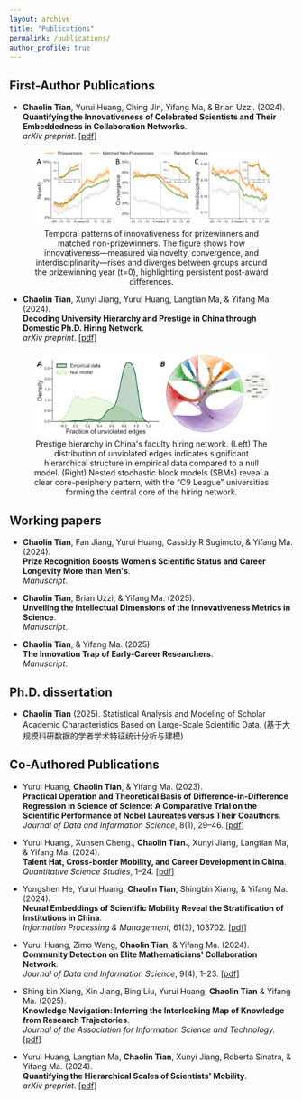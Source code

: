 ```yaml
---
layout: archive
title: "Publications"
permalink: /publications/
author_profile: true
---
```

## First-Author Publications

- **Chaolin Tian**, Yurui Huang, Ching Jin, Yifang Ma, & Brian Uzzi. (2024).  
  **Quantifying the Innovativeness of Celebrated Scientists and Their Embeddedness in Collaboration Networks**.  <br>
_arXiv preprint_. [[pdf]](https://arxiv.org/pdf/2411.12180)

<figure style="text-align: center;">
  <img src="../images/Figure_2.jpg" width="600">
  <figcaption>Temporal patterns of innovativeness for prizewinners and matched non-prizewinners. 
  The figure shows how innovativeness—measured via novelty, convergence, and interdisciplinarity—rises and diverges between groups around the prizewinning year (t=0), highlighting persistent post-award differences.</figcaption>
</figure>


- **Chaolin Tian**, Xunyi Jiang, Yurui Huang, Langtian Ma, & Yifang Ma. (2024).  
  **Decoding University Hierarchy and Prestige in China through Domestic Ph.D. Hiring Network**.  <br>
_arXiv preprint_. [[pdf]](https://arxiv.org/pdf/2401.12739)

<figure style="text-align: center;">
  <img src="../images/Figure 3.jpg" width="600">
  <figcaption> Prestige hierarchy in China's faculty hiring network. 
  (Left) The distribution of unviolated edges indicates significant hierarchical structure in empirical data compared to a null model. 
  (Right) Nested stochastic block models (SBMs) reveal a clear core-periphery pattern, with the “C9 League” universities forming the central core of the hiring network.</figcaption>
</figure>

## Working papers

- **Chaolin Tian**, Fan Jiang, Yurui Huang, Cassidy R Sugimoto, & Yifang Ma. (2024).  
  **Prize Recognition Boosts Women’s Scientific Status and Career Longevity More than Men's**.  <br>
 _Manuscript_.

- **Chaolin Tian**, Brian Uzzi, & Yifang Ma. (2025).  
  **Unveiling the Intellectual Dimensions of the Innovativeness Metrics in Science**.  <br>
 _Manuscript_.

- **Chaolin Tian**, & Yifang Ma. (2025).  
  **The Innovation Trap of Early-Career Researchers**.  <br>
 _Manuscript_.

## Ph.D. dissertation

- **Chaolin Tian** (2025). Statistical Analysis and Modeling of Scholar Academic Characteristics Based on Large-Scale Scientific Data.
(基于大规模科研数据的学者学术特征统计分析与建模)


## Co-Authored Publications

- Yurui Huang, **Chaolin Tian**, & Yifang Ma. (2023).  
  **Practical Operation and Theoretical Basis of Difference-in-Difference Regression in Science of Science: A Comparative Trial on the Scientific Performance of Nobel Laureates versus Their Coauthors**.    <br>
 *Journal of Data and Information Science*, 8(1), 29–46. [[pdf]](https://www.j-jdis.com/EN/10.2478/jdis-2023-0003)

- Yurui Huang., Xunsen Cheng., **Chaolin Tian.**, Xunyi Jiang, Langtian Ma, & Yifang Ma. (2024).  
  **Talent Hat, Cross-border Mobility, and Career Development in China**.  <br>
*Quantitative Science Studies*, 1–24. [[pdf]](https://direct.mit.edu/qss/article/5/3/516/120942)

- Yongshen He, Yurui Huang, **Chaolin Tian**, Shingbin Xiang, & Yifang Ma. (2024).  
  **Neural Embeddings of Scientific Mobility Reveal the Stratification of Institutions in China**.   <br>
  *Information Processing & Management*, 61(3), 103702. [[pdf]](https://www.sciencedirect.com/science/article/pii/S0306457324000621)

- Yurui Huang, Zimo Wang, **Chaolin Tian**, & Yifang Ma. (2024).  
  **Community Detection on Elite Mathematicians' Collaboration Network**.   <br>
 *Journal of Data and Information Science*, 9(4), 1–23. [[pdf]](https://www.j-jdis.com/EN/10.2478/jdis-2024-0026)

- Shing bin Xiang, Xin Jiang, Bing Liu, Yurui Huang, **Chaolin Tian** & Yifang Ma. (2025).  
  **Knowledge Navigation: Inferring the Interlocking Map of Knowledge from Research Trajectories**.   <br>
 *Journal of the Association for Information Science and Technology.* [[pdf]](https://asistdl.onlinelibrary.wiley.com/doi/10.1002/asi.25005?af=R)

- Yurui Huang, Langtian Ma, **Chaolin Tian**, Xunyi Jiang, Roberta Sinatra, & Yifang Ma. (2024).  
  **Quantifying the Hierarchical Scales of Scientists' Mobility**.   <br>
_arXiv preprint_. [[pdf]](https://arxiv.org/pdf/2401.06794)


